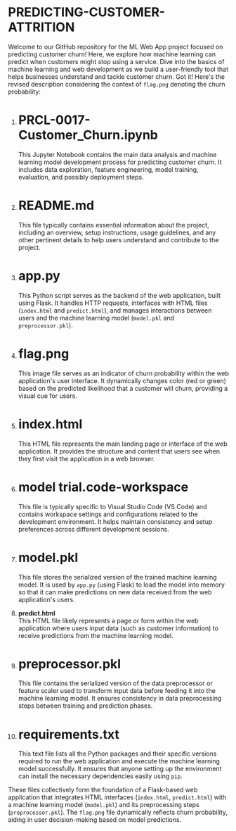# PREDICTING-CUSTOMER-ATTRITION
Welcome to our GitHub repository for the ML Web App project focused on predicting customer churn! Here, we explore how machine learning can predict when customers might stop using a service. Dive into the basics of machine learning and web development as we build a user-friendly tool that helps businesses understand and tackle customer churn.
Got it! Here's the revised description considering the context of `flag.png` denoting the churn probability:

1. # PRCL-0017-Customer_Churn.ipynb
   This Jupyter Notebook contains the main data analysis and machine learning model development process for predicting customer churn. It includes data exploration, feature engineering, model training, evaluation, and possibly deployment steps.

2. # README.md 
   This file typically contains essential information about the project, including an overview, setup instructions, usage guidelines, and any other pertinent details to help users understand and contribute to the project.

3. # app.py  
   This Python script serves as the backend of the web application, built using Flask. It handles HTTP requests, interfaces with HTML files (`index.html` and `predict.html`), and manages interactions between users and the machine learning model (`model.pkl` and `preprocessor.pkl`).

4. # flag.png
   This image file serves as an indicator of churn probability within the web application's user interface. It dynamically changes color (red or green) based on the predicted likelihood that a customer will churn, providing a visual cue for users.

5. # index.html  
   This HTML file represents the main landing page or interface of the web application. It provides the structure and content that users see when they first visit the application in a web browser.

6. # model trial.code-workspace
   This file is typically specific to Visual Studio Code (VS Code) and contains workspace settings and configurations related to the development environment. It helps maintain consistency and setup preferences across different development sessions.

7. # model.pkl
   This file stores the serialized version of the trained machine learning model. It is used by `app.py` (using Flask) to load the model into memory so that it can make predictions on new data received from the web application's users.

8. **predict.html**  
   This HTML file likely represents a page or form within the web application where users input data (such as customer information) to receive predictions from the machine learning model.

9. # preprocessor.pkl
   This file contains the serialized version of the data preprocessor or feature scaler used to transform input data before feeding it into the machine learning model. It ensures consistency in data preprocessing steps between training and prediction phases.

10. # requirements.txt
    This text file lists all the Python packages and their specific versions required to run the web application and execute the machine learning model successfully. It ensures that anyone setting up the environment can install the necessary dependencies easily using `pip`.

These files collectively form the foundation of a Flask-based web application that integrates HTML interfaces (`index.html`, `predict.html`) with a machine learning model (`model.pkl`) and its preprocessing steps (`preprocessor.pkl`). The `flag.png` file dynamically reflects churn probability, aiding in user decision-making based on model predictions.
